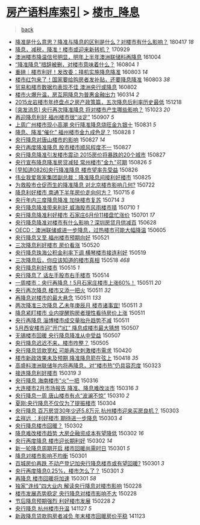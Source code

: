 [房产语料库索引](../../README.md)  > [楼市_降息](楼市_降息.md)
====
> [back](../README.md)

- [降准是什么意思？降准与降息的区别是什么？对楼市有什么影响？](http://jkwz.applinzi.com/ittc/7093043265135969286.html#%E9%99%8D%E5%87%86%E6%98%AF%E4%BB%80%E4%B9%88%E6%84%8F%E6%80%9D%EF%BC%9F%E9%99%8D%E5%87%86%E4%B8%8E%E9%99%8D%E6%81%AF%E7%9A%84%E5%8C%BA%E5%88%AB%E6%98%AF%E4%BB%80%E4%B9%88%EF%BC%9F%E5%AF%B9%E6%A5%BC%E5%B8%82%E6%9C%89%E4%BB%80%E4%B9%88%E5%BD%B1%E5%93%8D%EF%BC%9F) 180417 *18* 
- [降息，减税，降准！楼市或迎来新转机？](http://jkwz.applinzi.com/ittc/7018707842041906193.html#%E9%99%8D%E6%81%AF%EF%BC%8C%E5%87%8F%E7%A8%8E%EF%BC%8C%E9%99%8D%E5%87%86%EF%BC%81%E6%A5%BC%E5%B8%82%E6%88%96%E8%BF%8E%E6%9D%A5%E6%96%B0%E8%BD%AC%E6%9C%BA%EF%BC%9F) 170929  
- [澳洲楼市降温信号明显，明年上半年澳洲联储料再降息](http://jkwz.applinzi.com/ittc/6885101875245876229.html#%E6%BE%B3%E6%B4%B2%E6%A5%BC%E5%B8%82%E9%99%8D%E6%B8%A9%E4%BF%A1%E5%8F%B7%E6%98%8E%E6%98%BE%EF%BC%8C%E6%98%8E%E5%B9%B4%E4%B8%8A%E5%8D%8A%E5%B9%B4%E6%BE%B3%E6%B4%B2%E8%81%94%E5%82%A8%E6%96%99%E5%86%8D%E9%99%8D%E6%81%AF) 161004  
- [“降准降息”措辞被删，对楼市意味着什么？](http://jkwz.applinzi.com/ittc/6862564082460394501.html#%E2%80%9C%E9%99%8D%E5%87%86%E9%99%8D%E6%81%AF%E2%80%9D%E6%8E%AA%E8%BE%9E%E8%A2%AB%E5%88%A0%EF%BC%8C%E5%AF%B9%E6%A5%BC%E5%B8%82%E6%84%8F%E5%91%B3%E7%9D%80%E4%BB%80%E4%B9%88%EF%BC%9F) 160804 *1* 
- [重磅｜楼市利好！发改委：择机实施降息降准](http://jkwz.applinzi.com/ittc/6862118018662007813.html#%E9%87%8D%E7%A3%85%EF%BD%9C%E6%A5%BC%E5%B8%82%E5%88%A9%E5%A5%BD%EF%BC%81%E5%8F%91%E6%94%B9%E5%A7%94%EF%BC%9A%E6%8B%A9%E6%9C%BA%E5%AE%9E%E6%96%BD%E9%99%8D%E6%81%AF%E9%99%8D%E5%87%86) 160803 *14* 
- [楼市红包来了！国家要给购房者发补贴，还要降息降准](http://jkwz.applinzi.com/ittc/6862094230222275588.html#%E6%A5%BC%E5%B8%82%E7%BA%A2%E5%8C%85%E6%9D%A5%E4%BA%86%EF%BC%81%E5%9B%BD%E5%AE%B6%E8%A6%81%E7%BB%99%E8%B4%AD%E6%88%BF%E8%80%85%E5%8F%91%E8%A1%A5%E8%B4%B4%EF%BC%8C%E8%BF%98%E8%A6%81%E9%99%8D%E6%81%AF%E9%99%8D%E5%87%86) 160803 *38* 
- [贸易和楼市数据均表现不佳 澳洲央行或降息](http://jkwz.applinzi.com/ittc/6861722092550226949.html#%E8%B4%B8%E6%98%93%E5%92%8C%E6%A5%BC%E5%B8%82%E6%95%B0%E6%8D%AE%E5%9D%87%E8%A1%A8%E7%8E%B0%E4%B8%8D%E4%BD%B3+%E6%BE%B3%E6%B4%B2%E5%A4%AE%E8%A1%8C%E6%88%96%E9%99%8D%E6%81%AF) 160802  
- [楼市火爆升温，房互网降息为普惠金融出力](http://jkwz.applinzi.com/ittc/6809445824933135365.html#%E6%A5%BC%E5%B8%82%E7%81%AB%E7%88%86%E5%8D%87%E6%B8%A9%EF%BC%8C%E6%88%BF%E4%BA%92%E7%BD%91%E9%99%8D%E6%81%AF%E4%B8%BA%E6%99%AE%E6%83%A0%E9%87%91%E8%9E%8D%E5%87%BA%E5%8A%9B) 160314 *2* 
- [2015龙岩楼市年终盘点之房产政策篇，五次降息后利率历史最低](http://jkwz.applinzi.com/ittc/6777208334159709189.html#2015%E9%BE%99%E5%B2%A9%E6%A5%BC%E5%B8%82%E5%B9%B4%E7%BB%88%E7%9B%98%E7%82%B9%E4%B9%8B%E6%88%BF%E4%BA%A7%E6%94%BF%E7%AD%96%E7%AF%87%EF%BC%8C%E4%BA%94%E6%AC%A1%E9%99%8D%E6%81%AF%E5%90%8E%E5%88%A9%E7%8E%87%E5%8E%86%E5%8F%B2%E6%9C%80%E4%BD%8E) 151218  
- [[突发消息] 央行再次降准降息  将对楼市产生哪些影响？](http://jkwz.applinzi.com/ittc/6756491192130012165.html#%5B%E7%AA%81%E5%8F%91%E6%B6%88%E6%81%AF%5D+%E5%A4%AE%E8%A1%8C%E5%86%8D%E6%AC%A1%E9%99%8D%E5%87%86%E9%99%8D%E6%81%AF++%E5%B0%86%E5%AF%B9%E6%A5%BC%E5%B8%82%E4%BA%A7%E7%94%9F%E5%93%AA%E4%BA%9B%E5%BD%B1%E5%93%8D%EF%BC%9F) 151023 *20* 
- [再迎降息利好 福州楼市很“淡定”](http://jkwz.applinzi.com/ittc/6739231479505044484.html#%E5%86%8D%E8%BF%8E%E9%99%8D%E6%81%AF%E5%88%A9%E5%A5%BD+%E7%A6%8F%E5%B7%9E%E6%A5%BC%E5%B8%82%E5%BE%88%E2%80%9C%E6%B7%A1%E5%AE%9A%E2%80%9D) 150907 *5* 
- [上周广州楼市现小高潮 央行降准降息烧旺金九银十](http://jkwz.applinzi.com/ittc/6736732328229716996.html#%E4%B8%8A%E5%91%A8%E5%B9%BF%E5%B7%9E%E6%A5%BC%E5%B8%82%E7%8E%B0%E5%B0%8F%E9%AB%98%E6%BD%AE+%E5%A4%AE%E8%A1%8C%E9%99%8D%E5%87%86%E9%99%8D%E6%81%AF%E7%83%A7%E6%97%BA%E9%87%91%E4%B9%9D%E9%93%B6%E5%8D%81) 150831 *5* 
- [降息、降准“催化” 福州楼市金九成色足？](http://jkwz.applinzi.com/ittc/6735536489075606533.html#%E9%99%8D%E6%81%AF%E3%80%81%E9%99%8D%E5%87%86%E2%80%9C%E5%82%AC%E5%8C%96%E2%80%9D+%E7%A6%8F%E5%B7%9E%E6%A5%BC%E5%B8%82%E9%87%91%E4%B9%9D%E6%88%90%E8%89%B2%E8%B6%B3%EF%BC%9F) 150828 *1* 
- [央行降息对唐山楼市的影响](http://jkwz.applinzi.com/ittc/6735174625195082757.html#%E5%A4%AE%E8%A1%8C%E9%99%8D%E6%81%AF%E5%AF%B9%E5%94%90%E5%B1%B1%E6%A5%BC%E5%B8%82%E7%9A%84%E5%BD%B1%E5%93%8D) 150827 *14* 
- [央行再度降准降息 股市楼市顺风程度不一](http://jkwz.applinzi.com/ittc/6735067989746566148.html#%E5%A4%AE%E8%A1%8C%E5%86%8D%E5%BA%A6%E9%99%8D%E5%87%86%E9%99%8D%E6%81%AF+%E8%82%A1%E5%B8%82%E6%A5%BC%E5%B8%82%E9%A1%BA%E9%A3%8E%E7%A8%8B%E5%BA%A6%E4%B8%8D%E4%B8%80) 150827  
- [央行降息降准引发楼市震动 2015房价将暴跌的20个城市](http://jkwz.applinzi.com/ittc/6735013091475719173.html#%E5%A4%AE%E8%A1%8C%E9%99%8D%E6%81%AF%E9%99%8D%E5%87%86%E5%BC%95%E5%8F%91%E6%A5%BC%E5%B8%82%E9%9C%87%E5%8A%A8+2015%E6%88%BF%E4%BB%B7%E5%B0%86%E6%9A%B4%E8%B7%8C%E7%9A%8420%E4%B8%AA%E5%9F%8E%E5%B8%82) 150827  
- [央行宣布降息降准房贷减轻 常州楼市&quot;金九&quot;可期](http://jkwz.applinzi.com/ittc/6734769820232958980.html#%E5%A4%AE%E8%A1%8C%E5%AE%A3%E5%B8%83%E9%99%8D%E6%81%AF%E9%99%8D%E5%87%86%E6%88%BF%E8%B4%B7%E5%87%8F%E8%BD%BB+%E5%B8%B8%E5%B7%9E%E6%A5%BC%E5%B8%82%26quot%3B%E9%87%91%E4%B9%9D%26quot%3B%E5%8F%AF%E6%9C%9F) 150826 *5* 
- [[早知道0826]央行降准降息 楼市望率先受益](http://jkwz.applinzi.com/ittc/6734767921857020932.html#%5B%E6%97%A9%E7%9F%A5%E9%81%930826%5D%E5%A4%AE%E8%A1%8C%E9%99%8D%E5%87%86%E9%99%8D%E6%81%AF+%E6%A5%BC%E5%B8%82%E6%9C%9B%E7%8E%87%E5%85%88%E5%8F%97%E7%9B%8A) 150826  
- [伟业我爱我家集团副总裁：降准降息间接利好楼市](http://jkwz.applinzi.com/ittc/6734560363266524164.html#%E4%BC%9F%E4%B8%9A%E6%88%91%E7%88%B1%E6%88%91%E5%AE%B6%E9%9B%86%E5%9B%A2%E5%89%AF%E6%80%BB%E8%A3%81%EF%BC%9A%E9%99%8D%E5%87%86%E9%99%8D%E6%81%AF%E9%97%B4%E6%8E%A5%E5%88%A9%E5%A5%BD%E6%A5%BC%E5%B8%82) 150825  
- [为救股市仓促而生的降准降息 对北京楼市影响几何?](http://jkwz.applinzi.com/ittc/547650614967848752.html#%E4%B8%BA%E6%95%91%E8%82%A1%E5%B8%82%E4%BB%93%E4%BF%83%E8%80%8C%E7%94%9F%E7%9A%84%E9%99%8D%E5%87%86%E9%99%8D%E6%81%AF+%E5%AF%B9%E5%8C%97%E4%BA%AC%E6%A5%BC%E5%B8%82%E5%BD%B1%E5%93%8D%E5%87%A0%E4%BD%95%3F) 150722  
- [降息利好楼市 南通下半年房价走向何方？](http://jkwz.applinzi.com/ittc/547650614967855813.html#%E9%99%8D%E6%81%AF%E5%88%A9%E5%A5%BD%E6%A5%BC%E5%B8%82+%E5%8D%97%E9%80%9A%E4%B8%8B%E5%8D%8A%E5%B9%B4%E6%88%BF%E4%BB%B7%E8%B5%B0%E5%90%91%E4%BD%95%E6%96%B9%EF%BC%9F) 150715 *6* 
- [央行年内三度降息降准 加快楼市复苏](http://jkwz.applinzi.com/ittc/547650614964157136.html#%E5%A4%AE%E8%A1%8C%E5%B9%B4%E5%86%85%E4%B8%89%E5%BA%A6%E9%99%8D%E6%81%AF%E9%99%8D%E5%87%86+%E5%8A%A0%E5%BF%AB%E6%A5%BC%E5%B8%82%E5%A4%8D%E8%8B%8F) 150714 *3* 
- [央行降息降准带来利好 威海股市风雨楼市晴](http://jkwz.applinzi.com/ittc/547650614971894806.html#%E5%A4%AE%E8%A1%8C%E9%99%8D%E6%81%AF%E9%99%8D%E5%87%86%E5%B8%A6%E6%9D%A5%E5%88%A9%E5%A5%BD+%E5%A8%81%E6%B5%B7%E8%82%A1%E5%B8%82%E9%A3%8E%E9%9B%A8%E6%A5%BC%E5%B8%82%E6%99%B4) 150710 *1* 
- [央行降息降准利好楼市 石家庄6月份11楼盘忙涨价](http://jkwz.applinzi.com/ittc/547650611416019784.html#%E5%A4%AE%E8%A1%8C%E9%99%8D%E6%81%AF%E9%99%8D%E5%87%86%E5%88%A9%E5%A5%BD%E6%A5%BC%E5%B8%82+%E7%9F%B3%E5%AE%B6%E5%BA%846%E6%9C%88%E4%BB%BD11%E6%A5%BC%E7%9B%98%E5%BF%99%E6%B6%A8%E4%BB%B7) 150701 *17* 
- [央行降息降准对楼市有什么影响？深圳房贷月供减百](http://jkwz.applinzi.com/ittc/547650611424558189.html#%E5%A4%AE%E8%A1%8C%E9%99%8D%E6%81%AF%E9%99%8D%E5%87%86%E5%AF%B9%E6%A5%BC%E5%B8%82%E6%9C%89%E4%BB%80%E4%B9%88%E5%BD%B1%E5%93%8D%EF%BC%9F%E6%B7%B1%E5%9C%B3%E6%88%BF%E8%B4%B7%E6%9C%88%E4%BE%9B%E5%87%8F%E7%99%BE) 150628  
- [OECD：澳洲联储或进一步降息，过热楼市可能大幅降温](http://jkwz.applinzi.com/ittc/547650611417653784.html#OECD%EF%BC%9A%E6%BE%B3%E6%B4%B2%E8%81%94%E5%82%A8%E6%88%96%E8%BF%9B%E4%B8%80%E6%AD%A5%E9%99%8D%E6%81%AF%EF%BC%8C%E8%BF%87%E7%83%AD%E6%A5%BC%E5%B8%82%E5%8F%AF%E8%83%BD%E5%A4%A7%E5%B9%85%E9%99%8D%E6%B8%A9) 150605  
- [央行降息又至 福州楼市预期向好](http://jkwz.applinzi.com/ittc/547650611408515481.html#%E5%A4%AE%E8%A1%8C%E9%99%8D%E6%81%AF%E5%8F%88%E8%87%B3+%E7%A6%8F%E5%B7%9E%E6%A5%BC%E5%B8%82%E9%A2%84%E6%9C%9F%E5%90%91%E5%A5%BD) 150521  
- [三次降息利好楼市 房价看涨](http://jkwz.applinzi.com/ittc/547650611414122686.html#%E4%B8%89%E6%AC%A1%E9%99%8D%E6%81%AF%E5%88%A9%E5%A5%BD%E6%A5%BC%E5%B8%82+%E6%88%BF%E4%BB%B7%E7%9C%8B%E6%B6%A8) 150520  
- [央行降息珠海公积金利率下调 横琴楼市接连利好](http://jkwz.applinzi.com/ittc/547650611413905312.html#%E5%A4%AE%E8%A1%8C%E9%99%8D%E6%81%AF%E7%8F%A0%E6%B5%B7%E5%85%AC%E7%A7%AF%E9%87%91%E5%88%A9%E7%8E%87%E4%B8%8B%E8%B0%83+%E6%A8%AA%E7%90%B4%E6%A5%BC%E5%B8%82%E6%8E%A5%E8%BF%9E%E5%88%A9%E5%A5%BD) 150519  
- [三次降息后，你应该知道的楼市真相](http://jkwz.applinzi.com/ittc/547650611413220942.html#%E4%B8%89%E6%AC%A1%E9%99%8D%E6%81%AF%E5%90%8E%EF%BC%8C%E4%BD%A0%E5%BA%94%E8%AF%A5%E7%9F%A5%E9%81%93%E7%9A%84%E6%A5%BC%E5%B8%82%E7%9C%9F%E7%9B%B8) 150518 *468* 
- [央行降息利好楼市](http://jkwz.applinzi.com/ittc/547650611412587686.html#%E5%A4%AE%E8%A1%8C%E9%99%8D%E6%81%AF%E5%88%A9%E5%A5%BD%E6%A5%BC%E5%B8%82) 150515 *1* 
- [央行降息了 话左手股市右手楼市](http://jkwz.applinzi.com/ittc/547650611410892511.html#%E5%A4%AE%E8%A1%8C%E9%99%8D%E6%81%AF%E4%BA%86+%E8%AF%9D%E5%B7%A6%E6%89%8B%E8%82%A1%E5%B8%82%E5%8F%B3%E6%89%8B%E6%A5%BC%E5%B8%82) 150514  
- [一周楼市：央行再降息！5月石家庄楼市上涨60%！](http://jkwz.applinzi.com/ittc/547650611412302776.html#%E4%B8%80%E5%91%A8%E6%A5%BC%E5%B8%82%EF%BC%9A%E5%A4%AE%E8%A1%8C%E5%86%8D%E9%99%8D%E6%81%AF%EF%BC%815%E6%9C%88%E7%9F%B3%E5%AE%B6%E5%BA%84%E6%A5%BC%E5%B8%82%E4%B8%8A%E6%B6%A860%25%EF%BC%81) 150511 *20* 
- [央行再次降息  楼市又添一把火](http://jkwz.applinzi.com/ittc/547650611411400321.html#%E5%A4%AE%E8%A1%8C%E5%86%8D%E6%AC%A1%E9%99%8D%E6%81%AF++%E6%A5%BC%E5%B8%82%E5%8F%88%E6%B7%BB%E4%B8%80%E6%8A%8A%E7%81%AB) 150511 *32* 
- [再降息对楼市的最大悬念](http://jkwz.applinzi.com/ittc/547650611409192375.html#%E5%86%8D%E9%99%8D%E6%81%AF%E5%AF%B9%E6%A5%BC%E5%B8%82%E7%9A%84%E6%9C%80%E5%A4%A7%E6%82%AC%E5%BF%B5) 150511 *133* 
- [两次降准三次降息 乙未年庚辰月 楼市诸事宜!](http://jkwz.applinzi.com/ittc/547650611412589379.html#%E4%B8%A4%E6%AC%A1%E9%99%8D%E5%87%86%E4%B8%89%E6%AC%A1%E9%99%8D%E6%81%AF+%E4%B9%99%E6%9C%AA%E5%B9%B4%E5%BA%9A%E8%BE%B0%E6%9C%88+%E6%A5%BC%E5%B8%82%E8%AF%B8%E4%BA%8B%E5%AE%9C%21) 150511 *3* 
- [降息紧盯楼市 业内提醒购房者理性看待房价上涨](http://jkwz.applinzi.com/ittc/547650611410241586.html#%E9%99%8D%E6%81%AF%E7%B4%A7%E7%9B%AF%E6%A5%BC%E5%B8%82+%E4%B8%9A%E5%86%85%E6%8F%90%E9%86%92%E8%B4%AD%E6%88%BF%E8%80%85%E7%90%86%E6%80%A7%E7%9C%8B%E5%BE%85%E6%88%BF%E4%BB%B7%E4%B8%8A%E6%B6%A8) 150511  
- [央行再降息 淄博楼市成交量抬升趋势不减](http://jkwz.applinzi.com/ittc/547650611413563959.html#%E5%A4%AE%E8%A1%8C%E5%86%8D%E9%99%8D%E6%81%AF+%E6%B7%84%E5%8D%9A%E6%A5%BC%E5%B8%82%E6%88%90%E4%BA%A4%E9%87%8F%E6%8A%AC%E5%8D%87%E8%B6%8B%E5%8A%BF%E4%B8%8D%E5%87%8F) 150511  
- [5月西安楼市迎“开门红” 降息成楼市最大猜想](http://jkwz.applinzi.com/ittc/547650611410536569.html#5%E6%9C%88%E8%A5%BF%E5%AE%89%E6%A5%BC%E5%B8%82%E8%BF%8E%E2%80%9C%E5%BC%80%E9%97%A8%E7%BA%A2%E2%80%9D+%E9%99%8D%E6%81%AF%E6%88%90%E6%A5%BC%E5%B8%82%E6%9C%80%E5%A4%A7%E7%8C%9C%E6%83%B3) 150507  
- [无锡楼市回暖 央行降息降准从中受益](http://jkwz.applinzi.com/ittc/547650611408444410.html#%E6%97%A0%E9%94%A1%E6%A5%BC%E5%B8%82%E5%9B%9E%E6%9A%96+%E5%A4%AE%E8%A1%8C%E9%99%8D%E6%81%AF%E9%99%8D%E5%87%86%E4%BB%8E%E4%B8%AD%E5%8F%97%E7%9B%8A) 150507  
- [央行降息迟迟不来，楼市咋整？](http://jkwz.applinzi.com/ittc/547650611409546384.html#%E5%A4%AE%E8%A1%8C%E9%99%8D%E6%81%AF%E8%BF%9F%E8%BF%9F%E4%B8%8D%E6%9D%A5%EF%BC%8C%E6%A5%BC%E5%B8%82%E5%92%8B%E6%95%B4%EF%BC%9F) 150505  
- [央行降息贷款宽松 可能再次刺激楼市需求](http://jkwz.applinzi.com/ittc/547650611405761859.html#%E5%A4%AE%E8%A1%8C%E9%99%8D%E6%81%AF%E8%B4%B7%E6%AC%BE%E5%AE%BD%E6%9D%BE+%E5%8F%AF%E8%83%BD%E5%86%8D%E6%AC%A1%E5%88%BA%E6%BF%80%E6%A5%BC%E5%B8%82%E9%9C%80%E6%B1%82) 150420  
- [楼市新政效果未及预期 降准降息箭在弦上](http://jkwz.applinzi.com/ittc/547650611404778484.html#%E6%A5%BC%E5%B8%82%E6%96%B0%E6%94%BF%E6%95%88%E6%9E%9C%E6%9C%AA%E5%8F%8A%E9%A2%84%E6%9C%9F+%E9%99%8D%E5%87%86%E9%99%8D%E6%81%AF%E7%AE%AD%E5%9C%A8%E5%BC%A6%E4%B8%8A) 150418 *35* 
- [高盛料澳洲联储年内将再降息，对“楼市热”仍具容忍度](http://jkwz.applinzi.com/ittc/547650611395975301.html#%E9%AB%98%E7%9B%9B%E6%96%99%E6%BE%B3%E6%B4%B2%E8%81%94%E5%82%A8%E5%B9%B4%E5%86%85%E5%B0%86%E5%86%8D%E9%99%8D%E6%81%AF%EF%BC%8C%E5%AF%B9%E2%80%9C%E6%A5%BC%E5%B8%82%E7%83%AD%E2%80%9D%E4%BB%8D%E5%85%B7%E5%AE%B9%E5%BF%8D%E5%BA%A6) 150323  
- [接连降息利好楼市](http://jkwz.applinzi.com/ittc/547650611399024021.html#%E6%8E%A5%E8%BF%9E%E9%99%8D%E6%81%AF%E5%88%A9%E5%A5%BD%E6%A5%BC%E5%B8%82) 150319 *3* 
- [央行降息 海南楼市“火”一把](http://jkwz.applinzi.com/ittc/547650611397252193.html#%E5%A4%AE%E8%A1%8C%E9%99%8D%E6%81%AF+%E6%B5%B7%E5%8D%97%E6%A5%BC%E5%B8%82%E2%80%9C%E7%81%AB%E2%80%9D%E4%B8%80%E6%8A%8A) 150316  
- [大连楼市2月市场报告 降准、降息难改淡市](http://jkwz.applinzi.com/ittc/547650611394361664.html#%E5%A4%A7%E8%BF%9E%E6%A5%BC%E5%B8%822%E6%9C%88%E5%B8%82%E5%9C%BA%E6%8A%A5%E5%91%8A+%E9%99%8D%E5%87%86%E3%80%81%E9%99%8D%E6%81%AF%E9%9A%BE%E6%94%B9%E6%B7%A1%E5%B8%82) 150316 *3* 
- [央行降息一周 唐山楼市有点“波澜不惊”](http://jkwz.applinzi.com/ittc/547650611395477481.html#%E5%A4%AE%E8%A1%8C%E9%99%8D%E6%81%AF%E4%B8%80%E5%91%A8+%E5%94%90%E5%B1%B1%E6%A5%BC%E5%B8%82%E6%9C%89%E7%82%B9%E2%80%9C%E6%B3%A2%E6%BE%9C%E4%B8%8D%E6%83%8A%E2%80%9D) 150310 *2* 
- [夏刚:央行降息不仅仅为了提振楼市](http://jkwz.applinzi.com/ittc/547650611395664229.html#%E5%A4%8F%E5%88%9A%3A%E5%A4%AE%E8%A1%8C%E9%99%8D%E6%81%AF%E4%B8%8D%E4%BB%85%E4%BB%85%E4%B8%BA%E4%BA%86%E6%8F%90%E6%8C%AF%E6%A5%BC%E5%B8%82) 150304  
- [央行降息 百万房贷30年少还5.8万元 杭州楼市迎来买房良机？](http://jkwz.applinzi.com/ittc/547650611394175118.html#%E5%A4%AE%E8%A1%8C%E9%99%8D%E6%81%AF+%E7%99%BE%E4%B8%87%E6%88%BF%E8%B4%B730%E5%B9%B4%E5%B0%91%E8%BF%985.8%E4%B8%87%E5%85%83+%E6%9D%AD%E5%B7%9E%E6%A5%BC%E5%B8%82%E8%BF%8E%E6%9D%A5%E4%B9%B0%E6%88%BF%E8%89%AF%E6%9C%BA%EF%BC%9F) 150303  
- [孟祥远 ：利好楼市 期待进一步降息](http://jkwz.applinzi.com/ittc/547650611395545410.html#%E5%AD%9F%E7%A5%A5%E8%BF%9C+%EF%BC%9A%E5%88%A9%E5%A5%BD%E6%A5%BC%E5%B8%82+%E6%9C%9F%E5%BE%85%E8%BF%9B%E4%B8%80%E6%AD%A5%E9%99%8D%E6%81%AF) 150303 *4* 
- [央行降息楼市回暖？](http://jkwz.applinzi.com/ittc/547650611392656891.html#%E5%A4%AE%E8%A1%8C%E9%99%8D%E6%81%AF%E6%A5%BC%E5%B8%82%E5%9B%9E%E6%9A%96%EF%BC%9F) 150302  
- [降息难改楼市趋势 大房企融资成本有望降低](http://jkwz.applinzi.com/ittc/547650611395171301.html#%E9%99%8D%E6%81%AF%E9%9A%BE%E6%94%B9%E6%A5%BC%E5%B8%82%E8%B6%8B%E5%8A%BF+%E5%A4%A7%E6%88%BF%E4%BC%81%E8%9E%8D%E8%B5%84%E6%88%90%E6%9C%AC%E6%9C%89%E6%9C%9B%E9%99%8D%E4%BD%8E) 150302 *16* 
- [央行再度降息 楼市迎长期利好](http://jkwz.applinzi.com/ittc/547650611395170917.html#%E5%A4%AE%E8%A1%8C%E5%86%8D%E5%BA%A6%E9%99%8D%E6%81%AF+%E6%A5%BC%E5%B8%82%E8%BF%8E%E9%95%BF%E6%9C%9F%E5%88%A9%E5%A5%BD) 150302 *14* 
- [新一轮降息周期开启 楼市回暖尚需时日](http://jkwz.applinzi.com/ittc/547650611395181065.html#%E6%96%B0%E4%B8%80%E8%BD%AE%E9%99%8D%E6%81%AF%E5%91%A8%E6%9C%9F%E5%BC%80%E5%90%AF+%E6%A5%BC%E5%B8%82%E5%9B%9E%E6%9A%96%E5%B0%9A%E9%9C%80%E6%97%B6%E6%97%A5) 150301 *5* 
- [降息对楼市影响不均衡](http://jkwz.applinzi.com/ittc/547650611392491959.html#%E9%99%8D%E6%81%AF%E5%AF%B9%E6%A5%BC%E5%B8%82%E5%BD%B1%E5%93%8D%E4%B8%8D%E5%9D%87%E8%A1%A1) 150301  
- [百城房价再跌 不动产登记加央行降息楼市或有望回暖?](http://jkwz.applinzi.com/ittc/547650611395649334.html#%E7%99%BE%E5%9F%8E%E6%88%BF%E4%BB%B7%E5%86%8D%E8%B7%8C+%E4%B8%8D%E5%8A%A8%E4%BA%A7%E7%99%BB%E8%AE%B0%E5%8A%A0%E5%A4%AE%E8%A1%8C%E9%99%8D%E6%81%AF%E6%A5%BC%E5%B8%82%E6%88%96%E6%9C%89%E6%9C%9B%E5%9B%9E%E6%9A%96%3F) 150301 *3* 
- [央行再度降息0.25%，楼市怎么了？](http://jkwz.applinzi.com/ittc/547650611395031141.html#%E5%A4%AE%E8%A1%8C%E5%86%8D%E5%BA%A6%E9%99%8D%E6%81%AF0.25%25%EF%BC%8C%E6%A5%BC%E5%B8%82%E6%80%8E%E4%B9%88%E4%BA%86%EF%BC%9F) 150301 *3* 
- [再降息 楼市回暖将加速](http://jkwz.applinzi.com/ittc/547650611395030695.html#%E5%86%8D%E9%99%8D%E6%81%AF+%E6%A5%BC%E5%B8%82%E5%9B%9E%E6%9A%96%E5%B0%86%E5%8A%A0%E9%80%9F) 150301 *58* 
- [独家&quot;连线&quot;四大业内 解读央行降息对楼市影响](http://jkwz.applinzi.com/ittc/547650611392438335.html#%E7%8B%AC%E5%AE%B6%26quot%3B%E8%BF%9E%E7%BA%BF%26quot%3B%E5%9B%9B%E5%A4%A7%E4%B8%9A%E5%86%85+%E8%A7%A3%E8%AF%BB%E5%A4%AE%E8%A1%8C%E9%99%8D%E6%81%AF%E5%AF%B9%E6%A5%BC%E5%B8%82%E5%BD%B1%E5%93%8D) 150228  
- [楼市发展态势稳定 央行降息对楼市影响不大](http://jkwz.applinzi.com/ittc/547650611393167635.html#%E6%A5%BC%E5%B8%82%E5%8F%91%E5%B1%95%E6%80%81%E5%8A%BF%E7%A8%B3%E5%AE%9A+%E5%A4%AE%E8%A1%8C%E9%99%8D%E6%81%AF%E5%AF%B9%E6%A5%BC%E5%B8%82%E5%BD%B1%E5%93%8D%E4%B8%8D%E5%A4%A7) 150228  
- [节后降息预期强烈 利好楼市发展](http://jkwz.applinzi.com/ittc/547650611395955712.html#%E8%8A%82%E5%90%8E%E9%99%8D%E6%81%AF%E9%A2%84%E6%9C%9F%E5%BC%BA%E7%83%88+%E5%88%A9%E5%A5%BD%E6%A5%BC%E5%B8%82%E5%8F%91%E5%B1%95) 150228 *2* 
- [央行降息 杭州楼市升温](http://jkwz.applinzi.com/ittc/547650611380244118.html#%E5%A4%AE%E8%A1%8C%E9%99%8D%E6%81%AF+%E6%9D%AD%E5%B7%9E%E6%A5%BC%E5%B8%82%E5%8D%87%E6%B8%A9) 141127 *5* 
- [新政降息贷款购房者减负 年末楼市回暖房价平稳](http://jkwz.applinzi.com/ittc/547650611380233159.html#%E6%96%B0%E6%94%BF%E9%99%8D%E6%81%AF%E8%B4%B7%E6%AC%BE%E8%B4%AD%E6%88%BF%E8%80%85%E5%87%8F%E8%B4%9F+%E5%B9%B4%E6%9C%AB%E6%A5%BC%E5%B8%82%E5%9B%9E%E6%9A%96%E6%88%BF%E4%BB%B7%E5%B9%B3%E7%A8%B3) 141123  
